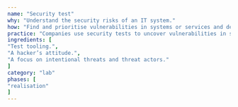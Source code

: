 ```yaml
---
name: "Security test"
why: "Understand the security risks of an IT system."
how: "Find and prioritise vulnerabilities in systems or services and determine their impact on the confidentiality, integrity and availability of information. Impacts also include safety risks and privacy risks. Assess controls that mitigate risks. Several methods may further aid a security test: guideline conformity analysis, a configuration review, penetration testing or red team/ blue team plays."
practice: "Companies use security tests to uncover vulnerabilities in systems to prevent data leaks or system failures (and bad press). In some cases, security tests are required to prove compliance with certain standards or regulations."
ingredients: [
"Test tooling.",
"A hacker’s attitude.",
"A focus on intentional threats and threat actors."
]
category: "lab"
phases: [
"realisation"
]
---
```


